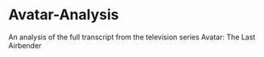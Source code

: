 # Avatar-Analysis
An analysis of the full transcript from the television series Avatar: The Last Airbender
